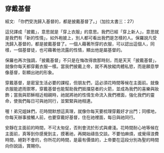 ## 穿戴基督 ##

經文: 「你們受洗歸入基督的，都是披戴基督了。」（加拉太書三：27）



這兒譯成「披戴」，意思就是「穿上衣服」的意思。我們已經「穿上新人」，意思就是我們有「新的性情」，如外袍披上，別人都可看出我們是怎樣的人。保羅說凡受洗歸入基督的，都是披戴基督了。一個人藉著所穿的衣服，可以認出這個人，同樣，一個基督徒，也可藉著他流露的性情，顯出他是屬基督的。

保羅也再次強調，「披戴基督」不只是在悔改得救那時刻，而是天天「披戴基督」，就像你每天都穿戴衣服一樣。當我們披戴上帝，就不再放縱肉體私慾，而是願意學像基督，彰顯出祂的形象。

穿戴基督，是密室生活必要的課程，但朋友們，這必須花時間等候在主面前。就像衣服能遮雨禦寒，穿戴基督也能幫助我們抵擋惡者的火箭，並成為我們的喜樂與妝飾；當我與耶穌相近相親時，祂就將祂的性情生命流入我們裡面，強化我們的靈命，使我們每日可與祂同行，並緊緊與祂相連。

喔！弟兄姐妹們，花時間默想這真理，就像你每天要梳理穿戴好才出門；同樣地，你每天辦事接觸人前，也要穿戴好基督，住在祂裡面，每日與祂同行。

安靜在主面前的時間，不可太匆促，否則會流於形式與膚淺。花時間耐心地等候在主面前，真等到你感覺到主，摸著祂，再開始禱告交談。不要怕麻煩，或覺得浪費時間，絕對不會的，你所花的時間，是最有價值的，上帝要在這段分別為聖的時間向你說話，賞賜你。